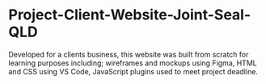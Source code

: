 # Project-Client-Website-Joint-Seal-QLD
Developed for a clients business, this website was built from scratch for learning purposes including; wireframes and mockups using Figma, HTML and CSS using VS Code, JavaScript plugins used to meet project deadline.
